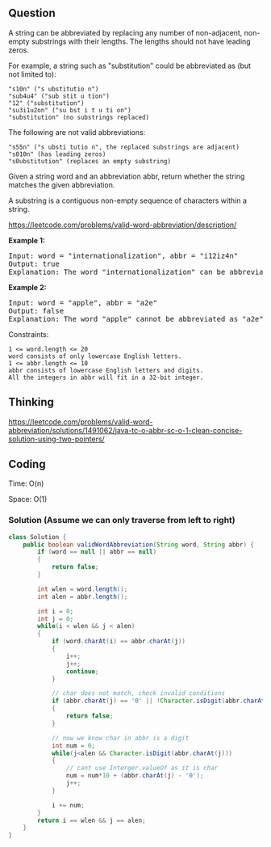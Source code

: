 ## Question
A string can be abbreviated by replacing any number of non-adjacent, non-empty substrings with their lengths. The lengths should not have leading zeros.

For example, a string such as "substitution" could be abbreviated as (but not limited to):

    "s10n" ("s ubstitutio n")
    "sub4u4" ("sub stit u tion")
    "12" ("substitution")
    "su3i1u2on" ("su bst i t u ti on")
    "substitution" (no substrings replaced)

The following are not valid abbreviations:

    "s55n" ("s ubsti tutio n", the replaced substrings are adjacent)
    "s010n" (has leading zeros)
    "s0ubstitution" (replaces an empty substring)

Given a string word and an abbreviation abbr, return whether the string matches the given abbreviation.

A substring is a contiguous non-empty sequence of characters within a string.

https://leetcode.com/problems/valid-word-abbreviation/description/

**Example 1:**
<pre>
Input: word = "internationalization", abbr = "i12iz4n"
Output: true
Explanation: The word "internationalization" can be abbreviated as "i12iz4n" ("i nternational iz atio n").
</pre>

**Example 2:**
<pre>
Input: word = "apple", abbr = "a2e"
Output: false
Explanation: The word "apple" cannot be abbreviated as "a2e".
</pre>


Constraints:

    1 <= word.length <= 20
    word consists of only lowercase English letters.
    1 <= abbr.length <= 10
    abbr consists of lowercase English letters and digits.
    All the integers in abbr will fit in a 32-bit integer.





## Thinking
https://leetcode.com/problems/valid-word-abbreviation/solutions/1491062/java-tc-o-abbr-sc-o-1-clean-concise-solution-using-two-pointers/

## Coding
Time: O(n)

Space: O(1)

### Solution (Assume we can only traverse from left to right)
```java
class Solution {
    public boolean validWordAbbreviation(String word, String abbr) {
        if (word == null || abbr == null)
        {
            return false;
        }

        int wlen = word.length();
        int alen = abbr.length();

        int i = 0;
        int j = 0;
        while(i < wlen && j < alen)
        {
            if (word.charAt(i) == abbr.charAt(j))
            {
                i++;
                j++;
                continue;
            }

            // char does not match, check invalid conditions
            if (abbr.charAt(j) == '0' || !Character.isDigit(abbr.charAt(j)))
            {
                return false;
            }

            // now we know char in abbr is a digit
            int num = 0;
            while(j<alen && Character.isDigit(abbr.charAt(j)))
            {
                // cant use Interger.valueOf as it is char
                num = num*10 + (abbr.charAt(j) - '0');
                j++;
            }

            i += num;
        }
        return i == wlen && j == alen;
    }
}
```
